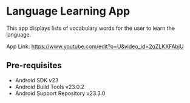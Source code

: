 Language Learning App
===================================

This app displays lists of vocabulary words for the user to learn the language.

App Link: https://www.youtube.com/edit?o=U&video_id=2qZLKXFAbjU

Pre-requisites
--------------

- Android SDK v23
- Android Build Tools v23.0.2
- Android Support Repository v23.3.0


